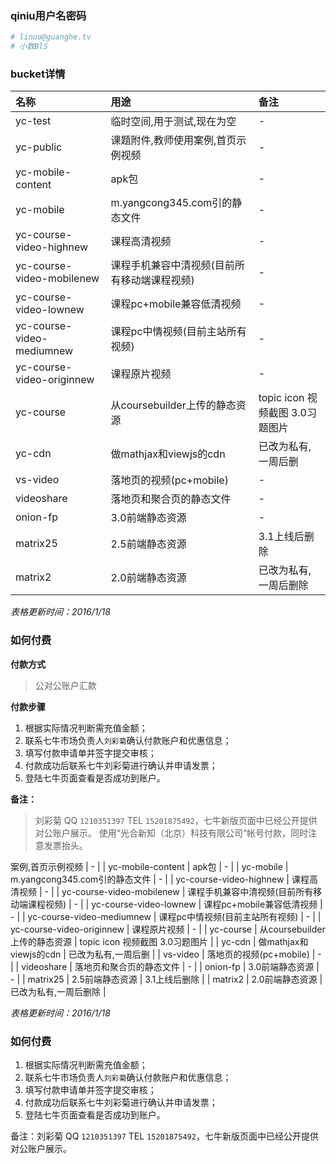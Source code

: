 ### qiniu用户名密码

```bash
# linuo@guanghe.tv
# 小数BlS
```

### bucket详情

| 名称                       | 用途                               | 备注     |
| :------------------------- | :--------------------------------- | :------- |
| yc-test                    | 临时空间,用于测试,现在为空         | -        |
| yc-public                  | 课题附件,教师使用案例,首页示例视频 | -        |
| yc-mobile-content          | apk包                              | -        |
| yc-mobile                  | m.yangcong345.com引的静态文件      | -        |
| yc-course-video-highnew    | 课程高清视频                       | -        |
| yc-course-video-mobilenew  | 课程手机兼容中清视频(目前所有移动端课程视频)  | - |
| yc-course-video-lownew     | 课程pc+mobile兼容低清视频          | -        |
| yc-course-video-mediumnew  | 课程pc中情视频(目前主站所有视频)   | -        |
| yc-course-video-originnew  | 课程原片视频                       | -        |
| yc-course                  | 从coursebuilder上传的静态资源      | topic icon 视频截图 3.0习题图片 |
| yc-cdn                     | 做mathjax和viewjs的cdn             | 已改为私有,一周后删 |
| vs-video                   | 落地页的视频(pc+mobile)            | -        |
| videoshare                 | 落地页和聚合页的静态文件           | -        |
| onion-fp                   | 3.0前端静态资源                    | -        |
| matrix25                   | 2.5前端静态资源                    | 3.1上线后删除 |
| matrix2                    | 2.0前端静态资源                    | 已改为私有,一周后删除 |

*表格更新时间：2016/1/18*

### 如何付费

**付款方式**

> 公对公账户汇款

**付款步骤**

1. 根据实际情况判断需充值金额；
2. 联系七牛市场负责人`刘彩菊`确认付款账户和优惠信息；
3. 填写付款申请单并签字提交审核；
4. 付款成功后联系七牛刘彩菊进行确认并申请发票；
5. 登陆七牛页面查看是否成功到账户。

**备注：**

> 刘彩菊 QQ `1210351397` TEL `15201875492`，七牛新版页面中已经公开提供对公账户展示。
> 使用“光合新知（北京）科技有限公司”帐号付款，同时注意发票抬头。
  
案例,首页示例视频 | -        |
| yc-mobile-content          | apk包                              | -        |
| yc-mobile                  | m.yangcong345.com引的静态文件      | -        |
| yc-course-video-highnew    | 课程高清视频                       | -        |
| yc-course-video-mobilenew  | 课程手机兼容中清视频(目前所有移动端课程视频)  | - |
| yc-course-video-lownew     | 课程pc+mobile兼容低清视频          | -        |
| yc-course-video-mediumnew  | 课程pc中情视频(目前主站所有视频)   | -        |
| yc-course-video-originnew  | 课程原片视频                       | -        |
| yc-course                  | 从coursebuilder上传的静态资源      | topic icon 视频截图 3.0习题图片 |
| yc-cdn                     | 做mathjax和viewjs的cdn             | 已改为私有,一周后删 |
| vs-video                   | 落地页的视频(pc+mobile)            | -        |
| videoshare                 | 落地页和聚合页的静态文件           | -        |
| onion-fp                   | 3.0前端静态资源                    | -        |
| matrix25                   | 2.5前端静态资源                    | 3.1上线后删除 |
| matrix2                    | 2.0前端静态资源                    | 已改为私有,一周后删除 |

*表格更新时间：2016/1/18*

### 如何付费

1. 根据实际情况判断需充值金额；
2. 联系七牛市场负责人`刘彩菊`确认付款账户和优惠信息；
3. 填写付款申请单并签字提交审核；
4. 付款成功后联系七牛刘彩菊进行确认并申请发票；
5. 登陆七牛页面查看是否成功到账户。

备注：刘彩菊 QQ `1210351397` TEL `15201875492`，七牛新版页面中已经公开提供对公账户展示。
